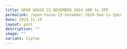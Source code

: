 ```yaml
---
title: OPEN HOUSE 23 NOVEMBER 2024 9AM to 2PM
permalink: /open-house-23-november-2024-9am-to-2pm/
date: 2024-11-18
layout: post
description: ""
image: ""
variant: tiptap
---
```

